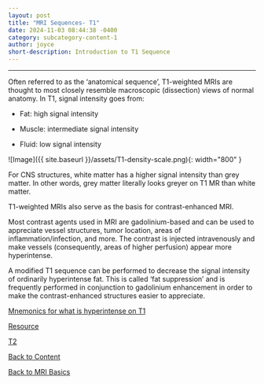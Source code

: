 ```yaml
---
layout: post
title: "MRI Sequences- T1"
date: 2024-11-03 08:44:38 -0400
category: subcategory-content-1
author: joyce
short-description: Introduction to T1 Sequence
---
```


-----

Often referred to as the ‘anatomical sequence’, T1-weighted MRIs are thought to most closely resemble macroscopic (dissection) views of normal anatomy. 
In T1, signal intensity goes from:

-	Fat: high signal intensity
  
-	Muscle: intermediate signal intensity
  
-	Fluid: low signal intensity


![Image]({{ site.baseurl }}/assets/T1-density-scale.png){: width="800" }


For CNS structures, white matter has a higher signal intensity than grey matter. In other words, grey matter literally looks greyer on T1 MR than white matter.

T1-weighted MRIs also serve as the basis for contrast-enhanced MRI.

Most contrast agents used in MRI are gadolinium-based and can be used to appreciate vessel structures, tumor location, areas of inflammation/infection, and more. The contrast is injected intravenously and make vessels (consequently, areas of higher perfusion) appear more hyperintense.

A modified T1 sequence can be performed to decrease the signal intensity of ordinarily hyperintense fat. This is called ‘fat suppression’ and is frequently performed in conjunction to gadolinium enhancement in order to make the contrast-enhanced structures easier to appreciate.



<a href="https://radiopaedia.org/articles/hyperintense-on-t1-weighted-images-mnemonic-1?lang=us">Mnemonics for what is hyperintense on T1</a>


<a href="https://radiopaedia.org/articles/t1-weighted-image?lang=us">Resource</a>



<a href="{{ site.baseurl }}/subcategory-content-1/2024-11-05-mri-basics-post-2">T2</a>



<a href="{{ site.baseurl }}/content">Back to Content</a>


<a href="{{ site.baseurl }}/subcategory-content-1">Back to MRI Basics</a>




<!-- need to double enter to start new lines -->
<!-- need to use the site baseurl in the curly brackets to make internal links work seamlessly -->
